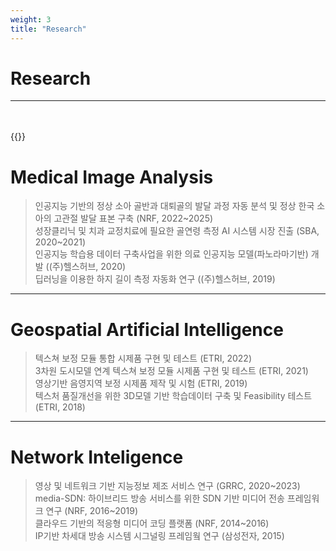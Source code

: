 ```yaml
---
weight: 3
title: "Research"
---
```


# Research  
---
<br><br>
{{<columns>}}  

# Medical Image Analysis

> 인공지능 기반의 정상 소아 골반과 대퇴골의 발달 과정 자동 분석 및 정상 한국 소아의 고관절 발달 표본 구축 (NRF, 2022~2025)</br>
> 성장클리닉 및 치과 교정치료에 필요한 골연령 측정 AI 시스템 시장 진출 (SBA, 2020~2021)</br>
> 인공지능 학습용 데이터 구축사업을 위한 의료 인공지능 모델(파노라마기반) 개발 ((주)헬스허브, 2020)</br>
> 딥러닝을 이용한 하지 길이 측정 자동화 연구  ((주)헬스허브, 2019)</br>

---

# Geospatial Artificial Intelligence

> 텍스쳐 보정 모듈 통합 시제품 구현 및 테스트 (ETRI, 2022)</br>
> 3차원 도시모델 연계 텍스쳐 보정 모듈 시제품 구현 및 테스트 (ETRI, 2021)</br>
> 영상기반 음영지역 보정 시제품 제작 및 시험 (ETRI, 2019)</br>
> 텍스처 품질개선을 위한 3D모델 기반 학습데이터 구축 및 Feasibility 테스트 (ETRI, 2018)</br>


---

# Network Inteligence

> 영상 및 네트워크 기반 지능정보 제조 서비스 연구 (GRRC, 2020~2023)</br>
> media-SDN: 하이브리드 방송 서비스를 위한 SDN 기반 미디어 전송 프레임워크 연구 (NRF, 2016~2019)</br>
> 클라우드 기반의 적응형 미디어 코딩 플랫폼 (NRF, 2014~2016)</br>
> IP기반 차세대 방송 시스템 시그널링 프레임웤 연구 (삼성전자, 2015)</br>
